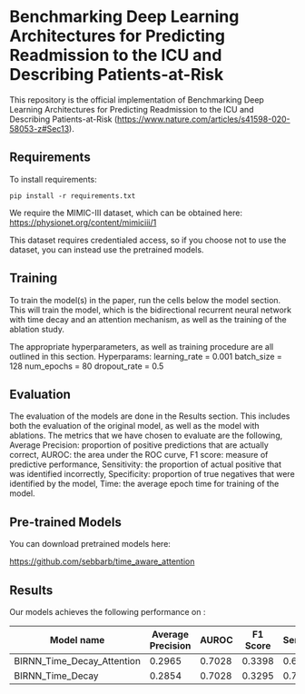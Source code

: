 # Benchmarking Deep Learning Architectures for Predicting Readmission to the ICU and Describing Patients-at-Risk

This repository is the official implementation of Benchmarking Deep Learning Architectures for Predicting Readmission to the ICU and Describing Patients-at-Risk (https://www.nature.com/articles/s41598-020-58053-z#Sec13). 

## Requirements

To install requirements:

```setup
pip install -r requirements.txt
```

We require the MIMIC-III dataset, which can be obtained here: https://physionet.org/content/mimiciii/1

This dataset requires credentialed access, so if you choose not to use the dataset, you can instead use the pretrained models.

## Training

To train the model(s) in the paper, run the cells below the model section. This will train the model, which is the 
bidirectional recurrent neural network with time decay and an attention mechanism, as well as the training of the 
ablation study.

The appropriate hyperparameters, as well as training procedure are all outlined in this section. Hyperparams: learning_rate = 0.001 batch_size = 128 num_epochs = 80 dropout_rate = 0.5

## Evaluation

The evaluation of the models are done in the Results section. This includes both the evaluation of the original model, as well as
the model with ablations. The metrics that we have chosen to evaluate are the following, Average Precision: proportion of positive 
predictions that are actually correct, AUROC: the area under the ROC curve, F1 score: measure of predictive performance, 
Sensitivity: the proportion of actual positive that was identified incorrectly, Specificity: proportion of true negatives 
that were identified by the model, Time: the average epoch time for training of the model.

## Pre-trained Models

You can download pretrained models here:

https://github.com/sebbarb/time_aware_attention


## Results

Our models achieves the following performance on :


| Model name                   | Average Precision | AUROC  | F1 Score | Sensitivity | Specificity |
| ---------------------------- | ----------------- | ------ | -------- | ----------- | ----------- |
| BIRNN_Time_Decay_Attention   |     0.2965        | 0.7028 |  0.3398  |   0.6755    |   0.6443    |
| BIRNN_Time_Decay             |     0.2854        | 0.7028 |  0.3295  |   0.7282    |   0.5893    |

